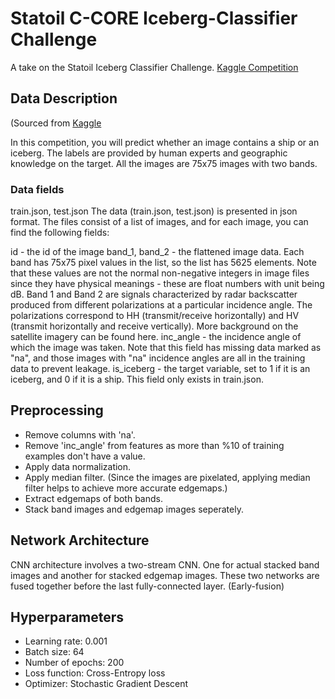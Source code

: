 # Statoil C-CORE Iceberg-Classifier Challenge

A take on the Statoil Iceberg Classifier Challenge. [Kaggle Competition](https://www.kaggle.com/c/statoil-iceberg-classifier-challenge)


## Data Description 

(Sourced from [Kaggle](https://www.kaggle.com/c/statoil-iceberg-classifier-challenge/data)

In this competition, you will predict whether an image contains a ship or an iceberg. The labels are provided by human experts and geographic knowledge on the target. All the images are 75x75 images with two bands.

### Data fields

train.json, test.json
The data (train.json, test.json) is presented in json format. The files consist of a list of images, and for each image, you can find the following fields:

id - the id of the image
band_1, band_2 - the flattened image data. Each band has 75x75 pixel values in the list, so the list has 5625 elements. Note that these values are not the normal non-negative integers in image files since they have physical meanings - these are float numbers with unit being dB. Band 1 and Band 2 are signals characterized by radar backscatter produced from different polarizations at a particular incidence angle. The polarizations correspond to HH (transmit/receive horizontally) and HV (transmit horizontally and receive vertically). More background on the satellite imagery can be found here.
inc_angle - the incidence angle of which the image was taken. Note that this field has missing data marked as "na", and those images with "na" incidence angles are all in the training data to prevent leakage.
is_iceberg - the target variable, set to 1 if it is an iceberg, and 0 if it is a ship. This field only exists in train.json.

## Preprocessing 

- Remove columns with 'na'.
- Remove 'inc_angle' from features as more than %10 of training examples don't have a value.
- Apply data normalization.
- Apply median filter. (Since the images are pixelated, applying median filter helps to achieve more accurate edgemaps.)
- Extract edgemaps of both bands.
- Stack band images and edgemap images seperately.


## Network Architecture

CNN architecture involves a two-stream CNN. One for actual stacked band images and another for stacked edgemap images. These two networks are fused together before the last fully-connected layer. (Early-fusion)


## Hyperparameters
- Learning rate: 0.001
- Batch size: 64
- Number of epochs: 200
- Loss function: Cross-Entropy loss
- Optimizer: Stochastic Gradient Descent











